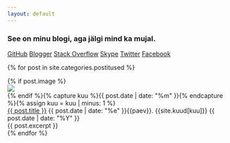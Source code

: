 ```yaml
---
layout: default
---
```

<link rel="stylesheet" href="css/webicons.css"/>
<div class="hero-unit">
  <h3>See on minu blogi, aga jälgi mind ka mujal.</h3>
  
  <p class="ikoonid">
    <a class="webicon github" href="https://github.com/Raidok" >GitHub</a>
    <a class="webicon blogger" href="http://raidok.blogspot.com">Blogger</a>
    <a class="webicon stackoverflow" href="http://stackoverflow.com/users/767678/raidok">Stack Overflow</a>
    <a class="webicon skype" href="skype:raido.kalbre?userinfo">Skype</a>
    <a class="webicon twitter" href="https://twitter.com/raidohh">Twitter</a>
    <a class="webicon facebook" href="#" onclick="alert('haha, nali')">Facebook</a>
  </p>
</div>

{% for post in site.categories.postitused %}
  <div class="postitusAvalehel">
    {% if post.image %}<div class="pildipool"><a href="{{ post.url }}"><img src="/img/{{ post.image }}"></a></div>{% endif %}{% capture kuu %}{{ post.date | date: "%m"  }}{% endcapture %}{% assign kuu = kuu | minus: 1 %}
    <div class="tekstipool">
      <div class="dashedBottom">
        <a href="{{ post.url }}">{{ post.title }}</a>
        <span class="date">{{ post.date | date: "%e"  }}{{paev}}. {{site.kuud[kuu]}} {{ post.date | date: "%Y"  }}</span>
      </div>
      {{ post.excerpt }}
    </div>
  </div>
{% endfor %}

